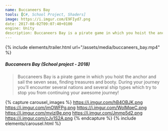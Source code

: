 ```yaml
---
name: Buccaneers Bay
tools: [C#, School Project, Shaders]
image: https://i.imgur.com/E9FIyd7.png
date: 2017-08-02T09:07:40+0100
engine: Unity
description: Buccaneers Bay is a pirate game in which you hoist the anchor and sail the seven seas, finding treasures and booty!
---
```

{% include elements/trailer.html url="/assets/media/buccaneers_bay.mp4" %}

##### Buccaneers Bay (School project - 2018)
> Buccaneers Bay is a pirate game in which you hoist the anchor and sail the seven seas, finding treasures and booty. During your journey you’ll encounter several nations and several ship types which try to stop you from continuing your awesome journey!


{% capture carousel_images %}
https://i.imgur.com/hB4OBJK.png
https://i.imgur.com/jmOWFPg.png
https://i.imgur.com/WolMqeC.png
https://i.imgur.com/mvizi9e.png
https://i.imgur.com/Jmmp5d2.png
https://i.imgur.com/cJv1S2A.png
{% endcapture %}
{% include elements/carousel.html %}
